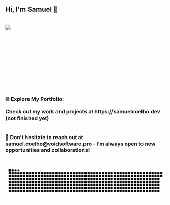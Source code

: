 <h2 align="left">Hi, I'm Samuel 💎</h2>
<br clear="both">
<img align="left" height="200" src="https://media.giphy.com/media/105TPTlFrqaW1G/giphy.gif?cid=ecf05e476uldcw82fywb4f6ce2x24ibw0q74sdjqu0vujeh9&ep=v1_gifs_related&rid=giphy.gif&ct=g"  />

###

<br clear="both">

<h3 align="left">🌐 Explore My Portfolio: <br><br>Check out my work and projects at https://samuelcoelho.dev (not finished yet)<br><br><br>💌 Don’t hesitate to reach out at samuel.coelho@voidsoftware.pro - I’m always open to new opportunities and collaborations!</h3>

###

<br clear="both">

<img src="https://raw.githubusercontent.com/devStr0ke/devStr0ke/output/snake.svg" alt="Snake animation" />

###
